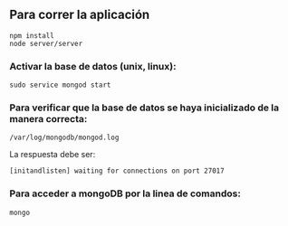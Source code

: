 ## Para correr la aplicación
```
npm install
node server/server
```

### Activar la base de datos (unix, linux):
```
sudo service mongod start
```
### Para verificar que la base de datos se haya inicializado de la manera correcta:
```
/var/log/mongodb/mongod.log
```
La respuesta debe ser:
```
[initandlisten] waiting for connections on port 27017
```

### Para acceder a mongoDB por la linea de comandos:
```
mongo
```
